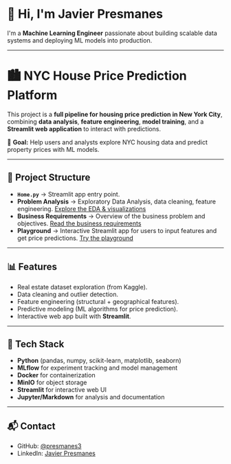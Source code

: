 # 👋 Hi, I'm Javier Presmanes
I'm a **Machine Learning Engineer** passionate about building scalable data systems and deploying ML models into production.  

---

# 🏙️ NYC House Price Prediction Platform

This project is a **full pipeline for housing price prediction in New York City**, combining **data analysis**, **feature engineering**, **model training**, and a **Streamlit web application** to interact with predictions.

📌 **Goal:** Help users and analysts explore NYC housing data and predict property prices with ML models.  

---

## 📂 Project Structure

- **`Home.py`** → Streamlit app entry point.  
- **Problem Analysis** → Exploratory Data Analysis, data cleaning, feature engineering. [Explore the EDA & visualizations](eda.md)  
- **Business Requirements** → Overview of the business problem and objectives. [Read the business requirements](business.md) 
- **Playground** → Interactive Streamlit app for users to input features and get price predictions. [Try the playground](playground.md)

---

## 📊 Features
- Real estate dataset exploration (from Kaggle).  
- Data cleaning and outlier detection.  
- Feature engineering (structural + geographical features).  
- Predictive modeling (ML algorithms for price prediction).  
- Interactive web app built with **Streamlit**.  

---

## 🚀 Tech Stack
- **Python** (pandas, numpy, scikit-learn, matplotlib, seaborn)  
- **MLflow** for experiment tracking and model management  
- **Docker** for containerization  
- **MinIO** for object storage
- **Streamlit** for interactive web UI  
- **Jupyter/Markdown** for analysis and documentation  

---

## 📬 Contact
- GitHub: [@presmanes3](https://github.com/Presmanes3)  
- LinkedIn: [Javier Presmanes](https://www.linkedin.com/in/javierpresmanescardama/)  
